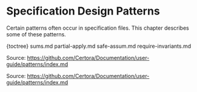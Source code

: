 # Specification Design Patterns

Certain patterns often occur in specification files. This chapter describes some of these patterns.

{toctree}
sums.md
partial-apply.md
safe-assum.md
require-invariants.md

Source: https://github.com/Certora/Documentation/user-guide/patterns/index.md

Source: https://github.com/Certora/Documentation/user-guide/patterns/index.md
